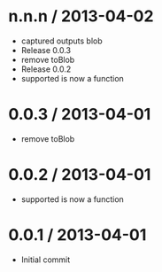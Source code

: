 
n.n.n / 2013-04-02 
==================

  * captured outputs blob
  * Release 0.0.3
  * remove toBlob
  * Release 0.0.2
  * supported is now a function

0.0.3 / 2013-04-01
==================

  * remove toBlob

0.0.2 / 2013-04-01
==================

  * supported is now a function

0.0.1 / 2013-04-01
==================

  * Initial commit
